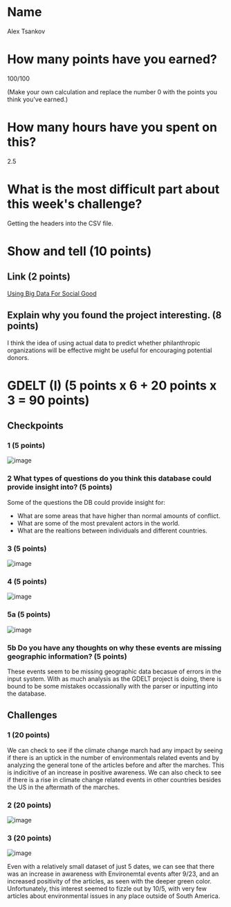 # Name

Alex Tsankov

# How many points have you earned?

100/100

(Make your own calculation and replace the number 0 with the points you think you've earned.)

# How many hours have you spent on this?

2.5

# What is the most difficult part about this week's challenge?

Getting the headers into the CSV file. 

# Show and tell (10 points)

## Link (2 points)

[Using Big Data For Social Good](http://www.forbes.com/sites/ashoka/2014/08/27/using-big-data-for-social-good/)

## Explain why you found the project interesting. (8 points)

I think the idea of using actual data to predict whether philanthropic organizations will be effective might be useful for encouraging potential donors. 

# GDELT (I) (5 points x 6 + 20 points x 3 = 90 points)

## Checkpoints

### 1 (5 points)

![image](cp1.png)

### 2 What types of questions do you think this database could provide insight into? (5 points)

Some of the questions the DB could provide insight for:
- What are some areas that have higher than normal amounts of conflict. 
- What are some of the most prevalent actors in the world. 
- What are the realtions between individuals and different countries. 
### 3 (5 points)

![image](cp3.png)

### 4 (5 points)

![image](cp4.png)

### 5a (5 points)

![image](cp5.png)

### 5b Do you have any thoughts on why these events are missing geographic information? (5 points)

These events seem to be missing geographic data becasue of errors in the input system. With as much analysis as the GDELT project is doing, there is bound to be some mistakes occassionally with the parser or inputting into the database. 

## Challenges

### 1 (20 points)
We can check to see if the climate change march had any impact by seeing if there is an uptick in the number of environmentals related events and by analyzing the general tone of the articles before and after the marches. This is indicitive of an increase in positive awareness. We can also check to see if there is a rise in climate change related events in other countries besides the US in the aftermath of the marches. 

### 2 (20 points)

![image](ch2.png)

### 3 (20 points)

![image](ch3.png)

Even with a relatively small dataset of just 5 dates, we can see that there was an increase in awareness with Environemtal events after 9/23, and an increased positivity of the articles, as seen with the deeper green color. Unfortunately, this interest seemed to fizzle out by 10/5, with very few articles about environmental issues in any place outside of South America. 